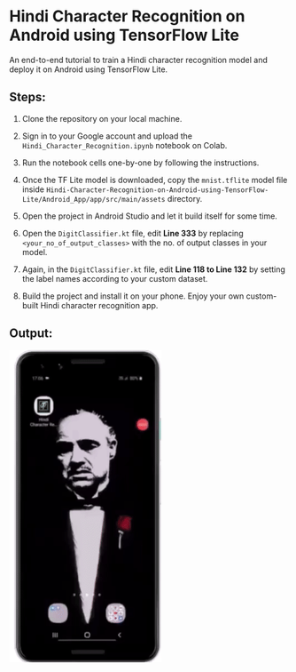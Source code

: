 # Hindi Character Recognition on Android using TensorFlow Lite
An end-to-end tutorial to train a Hindi character recognition model and deploy it on Android using TensorFlow Lite.


## Steps:
 
1. Clone the repository on your local machine.
 
2. Sign in to your Google account and upload the `Hindi_Character_Recognition.ipynb` notebook on Colab.

3. Run the notebook cells one-by-one by following the instructions.

4. Once the TF Lite model is downloaded, copy the `mnist.tflite` model file inside `Hindi-Character-Recognition-on-Android-using-TensorFlow-Lite/Android_App/app/src/main/assets` directory.

5. Open the project in Android Studio and let it build itself for some time.

6. Open the `DigitClassifier.kt` file, edit **Line 333** by replacing `<your_no_of_output_classes>` with the no. of output classes in your model.

7. Again, in the `DigitClassifier.kt` file, edit **Line 118 to Line 132** by setting the label names according to your custom dataset. 

8. Build the project and install it on your phone. Enjoy your own custom-built Hindi character recognition app.



## Output:

![GitHub Logo](Output.gif)



